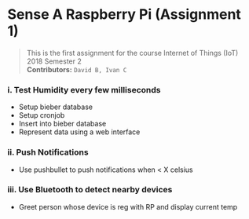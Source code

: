 # Sense A Raspberry Pi (Assignment 1)

> This is the first assignment for the course Internet of Things (IoT) 2018 Semester 2<br>
__Contributors:__ `David B, Ivan C`

### i. Test Humidity every few milliseconds
* Setup bieber database<br>
* Setup cronjob<br>
* Insert into bieber database<br>
* Represent data using a web interface

### ii. Push Notifications
* Use pushbullet to push notifications when < X celsius

### iii. Use Bluetooth to detect nearby devices
* Greet person whose device is reg with RP and display current temp

